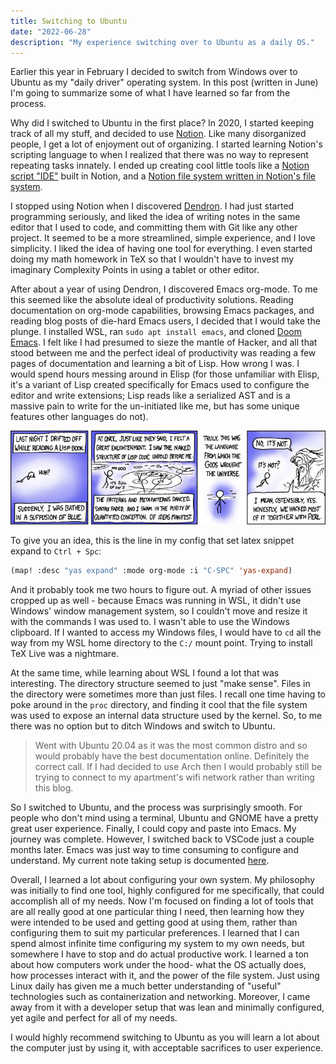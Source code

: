 ```yaml
---
title: Switching to Ubuntu
date: "2022-06-28"
description: "My experience switching over to Ubuntu as a daily OS."
---
```


Earlier this year in February I decided to switch from Windows over to Ubuntu as my "daily driver" operating system. In this post (written in June) I'm going to summarize some of what I have learned so far from the process. 

Why did I switched to Ubuntu in the first place? In 2020, I started keeping track of all my stuff, and decided to use [Notion](https://www.notion.so/product). Like many disorganized people, I get a lot of enjoyment out of organizing. I started learning Notion's scripting language to when I realized that there was no way to represent repeating tasks innately. I ended up creating cool little tools like a [Notion script "IDE"](https://lateral-bismuth-fbc.notion.site/Project-de799fb846904b06b8ad259c26a7ecd9) built in Notion, and a [Notion file system written in Notion's file system](https://lateral-bismuth-fbc.notion.site/Graft-ac23d84e509844b5bba678fba4b22b1f?v=7353e0cff758466cae064ce75d0c2774).

I stopped using Notion when I discovered [Dendron](https://github.com/dendronhq/dendron). I had just started programming seriously, and liked the idea of writing notes in the same editor that I used to code, and committing them with Git like any other project. It seemed to be a more streamlined, simple experience, and I love simplicity. I liked the idea of having one tool for everything. I even started doing my math homework in TeX so that I wouldn't have to invest my imaginary Complexity Points in using a tablet or other editor.

After about a year of using Dendron, I discovered Emacs org-mode. To me this seemed like the absolute ideal of productivity solutions. Reading documentation on org-mode capabilities, browsing Emacs packages, and reading blog posts of die-hard Emacs users, I decided that I would take the plunge. I installed WSL, ran `sudo apt install emacs`, and cloned [Doom Emacs](https://github.com/doomemacs/doomemacs). I felt like I had presumed to sieze the mantle of Hacker, and all that stood between me and the perfect ideal of productivity was reading a few pages of documentation and learning a bit of Lisp. How wrong I was. I would spend hours messing around in Elisp (for those unfamiliar with Elisp, it's a variant of Lisp created specifically for Emacs used to configure the editor and write extensions; Lisp reads like a serialized AST and is a massive pain to write for the un-initiated like me, but has some unique features other languages do not).

![](./lisp.jpg)

To give you an idea, this is the line in my config that set latex snippet expand to `Ctrl + Spc`:

```lisp
(map! :desc "yas expand" :mode org-mode :i "C-SPC" 'yas-expand)
```

And it probably took me two hours to figure out. A myriad of other issues cropped up as well - because Emacs was running in WSL, it didn't use Windows' window management system, so I couldn't move and resize it with the commands I was used to. I wasn't able to use the Windows clipboard. If I wanted to access my Windows files, I would have to `cd` all the way from my WSL home directory to the `C:/` mount point. Trying to install TeX Live was a nightmare.

At the same time, while learning about WSL I found a lot that was interesting. The directory structure seemed to just "make sense". Files in the directory were sometimes more than just files. I recall one time having to poke around in the `proc` directory, and finding it cool that the file system was used to expose an internal data structure used by the kernel. So, to me there was no option but to ditch Windows and switch to Ubuntu.

> Went with Ubuntu 20.04 as it was the most common distro and so would probably have the best documentation online. Definitely the correct call. If I had decided to use Arch then I would probably still be trying to connect to my apartment's wifi network rather than writing this blog.

So I switched to Ubuntu, and the process was surprisingly smooth. For people who don't mind using a terminal, Ubuntu and GNOME have a pretty great user experience. Finally, I could copy and paste into Emacs. My journey was complete. However, I switched back to VSCode just a couple months later. Emacs was just way to time consuming to configure and understand. My current note taking setup is documented [here](../notetaking-in-vscode-and-latex/).

Overall, I learned a lot about configuring your own system. My philosophy was initially to find one tool, highly configured for me specifically, that could accomplish all of my needs. Now I'm focused on finding a lot of tools that are all really good at one particular thing I need, then learning how they were intended to be used and getting good at using them, rather than configuring them to suit my particular preferences. I learned that I can spend almost infinite time configuring my system to my own needs, but somewhere I have to stop and do actual productive work. I learned a ton about how computers work under the hood- what the OS actually does, how processes interact with it, and the power of the file system. Just using Linux daily has given me a much better understanding of "useful" technologies such as containerization and networking. Moreover, I came away from it with a developer setup that was lean and minimally configured, yet agile and perfect for all of my needs.

I would highly recommend switching to Ubuntu as you will learn a lot about the computer just by using it, with acceptable sacrifices to user experience.
